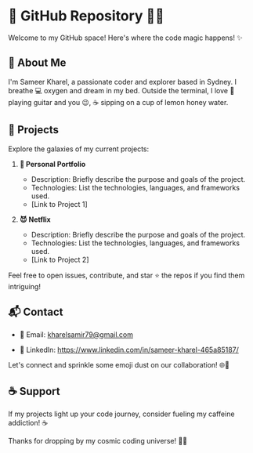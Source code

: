 # 👋 GitHub Repository 👨‍💻

Welcome to my GitHub space! Here's where the code magic happens! ✨

## 🚀 About Me

I'm Sameer Kharel, a passionate coder and explorer based in Sydney. I breathe 💻 oxygen and dream in my bed. Outside the terminal, I love 🎸 playing guitar and you 😉, ☕ sipping on a cup of lemon honey water.

## 🌟 Projects

Explore the galaxies of my current projects:

1. **🚀 Personal Portfolio**
   - Description: Briefly describe the purpose and goals of the project.
   - Technologies: List the technologies, languages, and frameworks used.
   - [Link to Project 1]

2. **😈 Netflix**
   - Description: Briefly describe the purpose and goals of the project.
   - Technologies: List the technologies, languages, and frameworks used.
   - [Link to Project 2]

Feel free to open issues, contribute, and star ⭐ the repos if you find them intriguing!

## 📬 Contact

- 📧 Email: kharelsamir79@gmail.com  
  
- 🔗 LinkedIn: https://www.linkedin.com/in/sameer-kharel-465a85187/

Let's connect and sprinkle some emoji dust on our collaboration! 🌐💬

## ☕ Support

If my projects light up your code journey, consider fueling my caffeine addiction! ☕️

Thanks for dropping by my cosmic coding universe! 🚀✨
